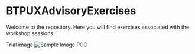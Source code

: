 # BTPUXAdvisoryExercises
Welcome to the repository. Here you will find exercises associated with the workshop sessions.

Trial image
![Sample Image POC](https://sap-my.sharepoint.com/:i:/p/adam_cody/EejI2UCJl6NBg1qb8expv48BMLmpTRzi7pE2InvWwN-Nng?e=J7DWQZ)

